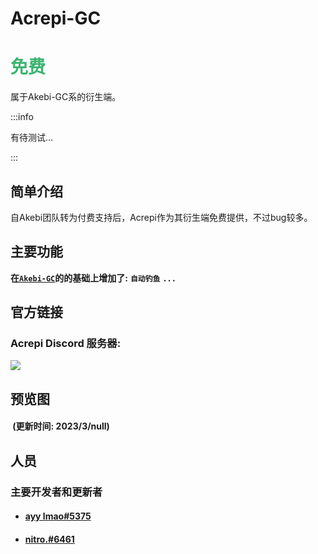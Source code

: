 # Acrepi-GC

# <font color=MediumSeaGreen>免费</font>

属于Akebi-GC系的衍生端。

:::info

有待测试...

:::

<!--div align=center>
    <img src="" width="520"/>
</div-->

## 简单介绍

自Akebi团队转为付费支持后，Acrepi作为其衍生端免费提供，不过bug较多。

## 主要功能

**在[<font>**`Akebi-GC`**</font>](/cheat/akebi-gc/#主要功能)的的基础上增加了:** **`自动钓鱼`** **`...`**

## 官方链接

### Acrepi Discord 服务器: 
<a href="https://discord.gg/acrepi"><img src="https://img.shields.io/discord/440536354544156683?label=Discord&logo=discord&style=for-the-badge&color=blueviolet"></a>

## 预览图

#### &nbsp;(更新时间: 2023/3/null)&nbsp;

## 人员

### 主要开发者和更新者
- #### [ayy lmao#5375](https://github.com/GodLeaveMe)
- #### [nitro.#6461](https://github.com/GodLeaveMe)